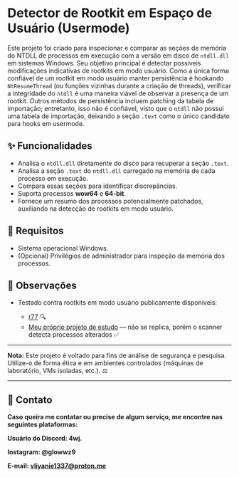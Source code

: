 # Detector de Rootkit em Espaço de Usuário (Usermode)

Este projeto foi criado para inspecionar e comparar as seções de memória do NTDLL de processos em execução com a versão em disco de `ntdll.dll` em sistemas Windows. Seu objetivo principal é detectar possíveis modificações indicativas de rootkits em modo usuário. Como a única forma confiável de um rootkit em modo usuário manter persistência é hookando `NtResumeThread` (ou funções vizinhas durante a criação de threads), verificar a integridade do `ntdll` é uma maneira viável de observar a presença de um rootkit. Outros métodos de persistência incluem patching da tabela de importação; entretanto, isso não é confiável, visto que o `ntdll` não possui uma tabela de importação, deixando a seção `.text` como o único candidato para hooks em usermode.

## ✨ Funcionalidades

* Analisa o `ntdll.dll` diretamente do disco para recuperar a seção `.text`.
* Analisa a seção `.text` do `ntdll.dll` carregado na memória de cada processo em execução.
* Compara essas seções para identificar discrepâncias.
* Suporta processos **wow64** e **64-bit**.
* Fornece um resumo dos processos potencialmente patchados, auxiliando na detecção de rootkits em modo usuário.

## 🧰 Requisitos

* Sistema operacional Windows.
* (Opcional) Privilégios de administrador para inspeção da memória dos processos.


## 📝 Observações

* Testado contra rootkits em modo usuário publicamente disponíveis:

  * [r77](https://bytecode77.com/) 🔍
  * [Meu próprio projeto de estudo](https://github.com/forentfraps/rootkit-userland) — não se replica, porém o scanner detecta processos alterados ✅

---

**Nota:** Este projeto é voltado para fins de análise de segurança e pesquisa. Utilize-o de forma ética e em ambientes controlados (máquinas de laboratório, VMs isoladas, etc.). ⚖️

---

## 💌 Contato

**Caso queira me contatar ou precise de algum serviço, me encontre nas seguintes plataformas:**

**Usuário do Discord: 4wj.**

**Instagram: @glowwz9**

**E-mail: vliyanie1337@proton.me**

